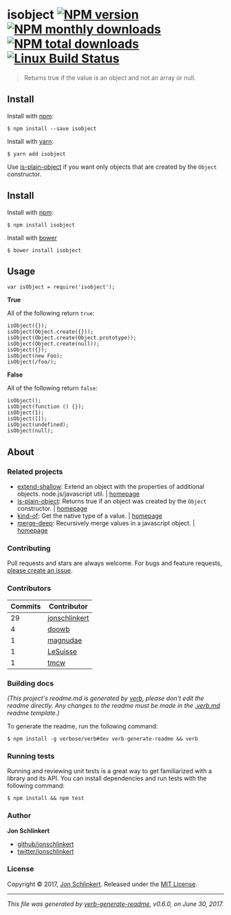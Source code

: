 <h1 id="isobject-%21npm-version-%21npm-monthly-downloads--%21npm-total-downloads-%21linux-build-status">isobject <a href="https://www.npmjs.com/package/isobject"><img src="https://img.shields.io/npm/v/isobject.svg?style=flat" alt="NPM version" /></a> <a href="https://npmjs.org/package/isobject"><img src="https://img.shields.io/npm/dm/isobject.svg?style=flat" alt="NPM monthly downloads" /></a>  <a href="https://npmjs.org/package/isobject"><img src="https://img.shields.io/npm/dt/isobject.svg?style=flat" alt="NPM total downloads" /></a> <a href="https://travis-ci.org/jonschlinkert/isobject"><img src="https://img.shields.io/travis/jonschlinkert/isobject.svg?style=flat&amp;label=Travis" alt="Linux Build Status" /></a></h1>

<blockquote>
  <p>Returns true if the value is an object and not an array or null.</p>
</blockquote>

<h2 id="install">Install</h2>

<p>Install with <a href="https://www.npmjs.com/">npm</a>:</p>

<pre><code class="sh">$ npm install --save isobject
</code></pre>

<p>Install with <a href="https://yarnpkg.com">yarn</a>:</p>

<pre><code class="sh">$ yarn add isobject
</code></pre>

<p>Use <a href="https://github.com/jonschlinkert/is-plain-object">is-plain-object</a> if you want only objects that are created by the <code>Object</code> constructor.</p>

<h2 id="install">Install</h2>

<p>Install with <a href="https://www.npmjs.com/">npm</a>:</p>

<pre><code class="sh">$ npm install isobject
</code></pre>

<p>Install with <a href="https://bower.io/">bower</a></p>

<pre><code class="sh">$ bower install isobject
</code></pre>

<h2 id="usage">Usage</h2>

<pre><code class="js">var isObject = require('isobject');
</code></pre>

<p><strong>True</strong></p>

<p>All of the following return <code>true</code>:</p>

<pre><code class="js">isObject({});
isObject(Object.create({}));
isObject(Object.create(Object.prototype));
isObject(Object.create(null));
isObject({});
isObject(new Foo);
isObject(/foo/);
</code></pre>

<p><strong>False</strong></p>

<p>All of the following return <code>false</code>:</p>

<pre><code class="js">isObject();
isObject(function () {});
isObject(1);
isObject([]);
isObject(undefined);
isObject(null);
</code></pre>

<h2 id="about">About</h2>

<h3 id="related-projects">Related projects</h3>

<ul>
<li><a href="https://www.npmjs.com/package/extend-shallow">extend-shallow</a>: Extend an object with the properties of additional objects. node.js/javascript util. | <a href="https://github.com/jonschlinkert/extend-shallow" title="Extend an object with the properties of additional objects. node.js/javascript util.">homepage</a></li>
<li><a href="https://www.npmjs.com/package/is-plain-object">is-plain-object</a>: Returns true if an object was created by the <code>Object</code> constructor. | <a href="https://github.com/jonschlinkert/is-plain-object" title="Returns true if an object was created by the <code>Object</code> constructor.">homepage</a></li>
<li><a href="https://www.npmjs.com/package/kind-of">kind-of</a>: Get the native type of a value. | <a href="https://github.com/jonschlinkert/kind-of" title="Get the native type of a value.">homepage</a></li>
<li><a href="https://www.npmjs.com/package/merge-deep">merge-deep</a>: Recursively merge values in a javascript object. | <a href="https://github.com/jonschlinkert/merge-deep" title="Recursively merge values in a javascript object.">homepage</a></li>
</ul>

<h3 id="contributing">Contributing</h3>

<p>Pull requests and stars are always welcome. For bugs and feature requests, <a href="../../issues/new">please create an issue</a>.</p>

<h3 id="contributors">Contributors</h3>

<table>
<thead>
<tr>
  <th><strong>Commits</strong></th>
  <th><strong>Contributor</strong></th>
</tr>
</thead>
<tbody>
<tr>
  <td>29</td>
  <td><a href="https://github.com/jonschlinkert">jonschlinkert</a></td>
</tr>
<tr>
  <td>4</td>
  <td><a href="https://github.com/doowb">doowb</a></td>
</tr>
<tr>
  <td>1</td>
  <td><a href="https://github.com/magnudae">magnudae</a></td>
</tr>
<tr>
  <td>1</td>
  <td><a href="https://github.com/LeSuisse">LeSuisse</a></td>
</tr>
<tr>
  <td>1</td>
  <td><a href="https://github.com/tmcw">tmcw</a></td>
</tr>
</tbody>
</table>

<h3 id="building-docs">Building docs</h3>

<p><em>(This project's readme.md is generated by <a href="https://github.com/verbose/verb-generate-readme">verb</a>, please don't edit the readme directly. Any changes to the readme must be made in the <a href=".verb.md">.verb.md</a> readme template.)</em></p>

<p>To generate the readme, run the following command:</p>

<pre><code class="sh">$ npm install -g verbose/verb#dev verb-generate-readme &amp;&amp; verb
</code></pre>

<h3 id="running-tests">Running tests</h3>

<p>Running and reviewing unit tests is a great way to get familiarized with a library and its API. You can install dependencies and run tests with the following command:</p>

<pre><code class="sh">$ npm install &amp;&amp; npm test
</code></pre>

<h3 id="author">Author</h3>

<p><strong>Jon Schlinkert</strong></p>

<ul>
<li><a href="https://github.com/jonschlinkert">github/jonschlinkert</a></li>
<li><a href="https://twitter.com/jonschlinkert">twitter/jonschlinkert</a></li>
</ul>

<h3 id="license">License</h3>

<p>Copyright © 2017, <a href="https://github.com/jonschlinkert">Jon Schlinkert</a>.
Released under the <a href="LICENSE">MIT License</a>.</p>

<hr />

<p><em>This file was generated by <a href="https://github.com/verbose/verb-generate-readme">verb-generate-readme</a>, v0.6.0, on June 30, 2017.</em></p>
